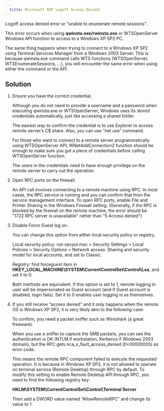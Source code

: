 ```yaml
---
  title: Microsoft RDP Logoff Access Denied
---
```

Logoff access denied error or "unable to enumerate remote sessions".  

This error occurs when using **qwinsta.exe/rwinsta.exe** or WTSOpenServer Windows API function to access to a Windows XP SP2 PC.  

The same thing happens when trying to connect to a Windows XP SP2 using Terminal Services Manager from a Windows 2003 Server. This is because qwinsta.exe command calls WTS functions (WTSOpenServer, WTSEnumerateSessions, …), you will encounter the same error when using either the command or the API.  

## Solution

1. Ensure you have the correct credential.  

    Although you do not need to provide a username and a password when executing qwinsta.exe or WTSOpenServer, Windows uses its stored credentials automatically, just like accessing a shared folder.  

    The easiest way to confirm the credential is to use Explorer to access remote server’s C$ share. Also, you can use “net use” command.  

    For those who want to connect to a remote server programmatically using WTSOpenServer API, WNetAddConnection2 function should be enough to make sure you got a piece of credentials before calling WTSOpenServer function.  

    The users in the credentials need to have enough privilege on the remote server to carry out the operation.  

1. Open RPC ports on the firewall.  

    An API call involves connecting to a remote machine using RPC. In most cases, the RPC service is running and you can confirm that from the service management interface. To open RPC ports, enable File and Printer Sharing in the Windows Firewall setting. (Generally, if the RPC is blocked by the firewall on the remote machine, the error should be "1722 RPC server is unavailable" rather than "5 Access denied")  

1. Disable Force Guest log on.  

    You can change this option from either local security policy or registry.  

    Local security policy: run secpol.msc > Security Settings > Local Policies > Security Options > Network access: Sharing and security model for local accounts, and set to Classic.  

    Registry: find forceguest item in **HKEY_LOCAL_MACHINE\SYSTEM\CurrentControlSet\Control\Lsa**, and set it to 0.  

    Both methods are equivalent. If this option is set to 1, remote logging in user will be impersonated as Guest account (and if Guest account is disabled, login fails). Set it to 0 enables user logging in as themselves.  

1. If you still receive “access denied” and it only happens when the remote OS is Windows XP SP2, it is very likely akin to the following case:  

    To confirm, you need a packet sniffer such as Wireshark (a great freeware).  

    When you use a sniffer to capture the SMB packets, you can see the authentication is OK (NTLM if workstation, Kerberos if Windows 2003 domain), but the RPC gets nca_s_fault_access_denied (0×00000005) as error code.  

    This means the remote RPC component failed to execute the requested operation. It is because in Windows XP SP2, it is not allowed to operate on terminal service (Remote Desktop) through RPC by default. To modify this setting to enable Remote Desktop API through RPC, you need to find the following registry key:  

    **HKLM\SYSTEM\CurrentControlSet\Control\Terminal Server**  

    Then add a DWORD value named “AllowRemoteRPC” and change its value to 1.  
